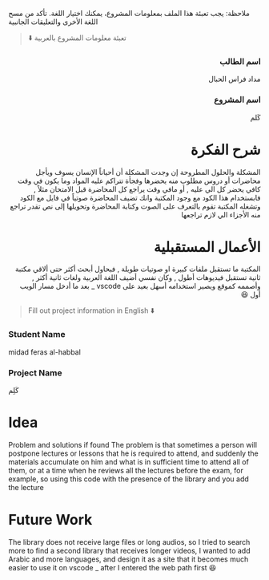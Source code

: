 
ملاحظة: يجب تعبئة هذا الملف بمعلومات المشروع، يمكنك اختيار اللغة. تأكد من مسح اللغة الأخرى والتعليقات الجانبية 
> ⬇️ تعبئة معلومات المشروع بالعربية  

<div dir="rtl">
  
### اسم الطالب
مداد فراس الحبال 

### اسم المشروع
كَلم 

# شرح الفكرة
المشكلة والحلول المطروحة إن وجدت
المشكلة أن أحياناً الإنسان يسوف ويأجل محاضرات أو دروس مطلوب منه يحضرها وفجأة تتراكم عليه المواد  وما يكون في وقت كافي يحضر كل الي عليه , أو مافي وقت يراجع كل المحاضرة قبل الامتحان مثلاً , فابستخدام  هذا الكود مع وجود المكتبة وانك تضيف المحاضرة صوتياً في فايل مع الكود وتشغله المكتبة تقوم بالتعرف على الصوت وكتابة المحاضرة وتحويلها إلى نص تقدر تراجع منه الأجزاء الي لازم تراجعها 


# الأعمال المستقبلية
المكتبة ما تستقبل ملفات كبيرة او صوتيات طويلة , فبحاول أبحث أكثر حتى ألاقي مكتبة ثانية تستقبل فيديوهات أطول , وكان نفسي أضيف اللغة العربية  ولغات ثانية أكثر , وأصممه كموقع ويصير استخدامه أسهل بعيد على vscode _ بعد ما أدخل مسار الويب أول 😆


</div>

> Fill out project information in English ⬇️
### Student Name
midad feras al-habbal

### Project Name
كَلِم
# Idea
Problem and solutions if found 
The problem is that sometimes a person will postpone lectures or lessons that he is required to attend, and suddenly the materials accumulate on him and what is in sufficient time to attend all of them, or at a time when he reviews all the lectures before the exam, for example, so using this code with the presence of the library and you add the lecture


# Future Work 
The library does not receive large files or long audios, so I tried to search more to find a second library that receives longer videos, I wanted to add Arabic and more languages, and design it as a site that it becomes much easier to use it on vscode _ after I entered the web path first 😆


